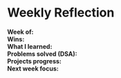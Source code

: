 ﻿# Weekly Reflection

**Week of:**  
**Wins:**  
**What I learned:**  
**Problems solved (DSA):**  
**Projects progress:**  
**Next week focus:**  